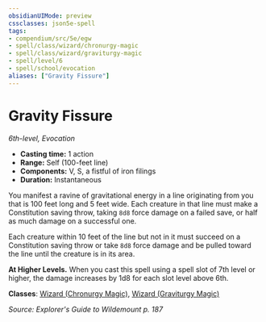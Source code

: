```yaml
---
obsidianUIMode: preview
cssclasses: json5e-spell
tags:
- compendium/src/5e/egw
- spell/class/wizard/chronurgy-magic
- spell/class/wizard/graviturgy-magic
- spell/level/6
- spell/school/evocation
aliases: ["Gravity Fissure"]
---
```

# Gravity Fissure
*6th-level, Evocation*  

- **Casting time:** 1 action
- **Range:** Self (100-feet line)
- **Components:** V, S, a fistful of iron filings
- **Duration:** Instantaneous

You manifest a ravine of gravitational energy in a line originating from you that is 100 feet long and 5 feet wide. Each creature in that line must make a Constitution saving throw, taking `8d8` force damage on a failed save, or half as much damage on a successful one.

Each creature within 10 feet of the line but not in it must succeed on a Constitution saving throw or take `8d8` force damage and be pulled toward the line until the creature is in its area.

**At Higher Levels.** When you cast this spell using a spell slot of 7th level or higher, the damage increases by 1d8 for each slot level above 6th.

**Classes**: [Wizard (Chronurgy Magic)](/compendium/classes/wizard-chronurgy-magic-egw.md), [Wizard (Graviturgy Magic)](/compendium/classes/wizard-graviturgy-magic-egw.md)

*Source: Explorer's Guide to Wildemount p. 187*